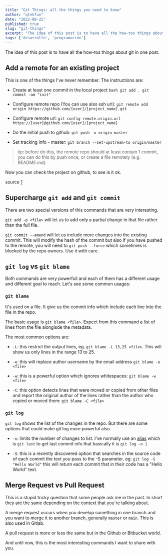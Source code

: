 ```yaml
---
title: "Git Things: all the things you need to know"
author: "qtekfun"
date: "2022-08-25"
published: true
slug: "git-things"
excerpt: "The idea of this post is to have all the how-tos things about git in one post."
tags: ['desarrollo', 'programación']
---
```



The idea of this post is to have all the how-tos things about git in one post.

## Add a remote for an existing project

This is one of the things I've never remember. The instructions are:

* Create at least one commit in the local project
      ``` bash
      git add .
      git commit -am "init"
      ```

* Configure remote repo (You can use also ssh url):
      `git remote add origin https://github.com/[user]/[project_name].git`

* Configure remote url:
      `git config remote.origin.url https://[user]@github.com/[user]/[project_name]`

* Do the initial push to github:
      `git push -u origin master`

* Set tracking info - master:
    `git branch --set-upstream-to origin/master`

> tip:
>      before do this, the remote repo should at least contain 1 commit,
>      you can do this by push once, or create a file remotely (e.g. README.md).

Now you can check the project on github, to see is it ok.

source [1](https://stackoverflow.com/questions/27645794/how-to-set-a-local-git-project-to-remote)

## Supercharge `git add` and `git commit`

There are two special versions of this commands that are very interesting.

`git add -p <file>` will let us to add only a partial change in that file rather than the full file.

`git commit --amend` will let us include more changes into the existing commit. This will modify the hash of the
commit but also if you have pushed to the remote, you will need to `git push --force` which sometimes is blocked by
the repo owners. Use it with care.

## `git log` vs `git blame`

Both commands are very powerfull and each of them has a different usage and different goal to reach. Let's see some
common usages:

### `git blame`

It's used on a file. It give us the commit info which include each line into the file in the repo.

The basic usage is `git blame <file>`. Expect from this command a list of lines from the file alongisde the
metadata.

The most common options are:

* `-L`: this restrict the output lines, eg. `git blame -L 13,25 <file>`. This will show us only lines in the range
  13 to 25.

* `-e`: this will replace author username by the email address `git blame -e <file>`

* `-w`: this is a powerful option which ignores whitespaces: `git blame -w <file>`

* `-C`: this option detects lines that were moved or copied from other files and report the original author of the
  lines rather than the author who copied or moved them: `git blame -C <file>`

### `git log`

`git log` shows the list of the changes in the repo. But there are some options that could make git log more
powerful also.

* `-n`: limits the number of changes to list. I've normally use an
  [alias](../software-development/2024-01-04-git-aliases.md) which is `git last` to get last commit info that
  basically it is `git log -n 1`

* `-S`: this is a recently discovered option that searches in the source code of each commit the text you pass to
  the -S parameter. eg: `git log -S "Hello World"` this will return each commit that in their code has a "Hello
  World" text.

## Merge Request vs Pull Request

This is a stupid tricky question that some people ask me in the past. In short they are the same depending on the
context that you´re talking about.

A merge request occurs when you develop something in one branch and you want to merge it to another branch,
generally `master` or `main`. This is also used in Gitlab.

A pull request is more or less the same but in the Github or Bitbucket world.

And until now, this is the most interesting commands I want to share with you.

